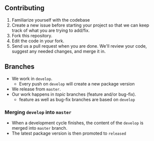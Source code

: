 ## Contributing

1. Familiarize yourself with the codebase
1. Create a new issue before starting your project so that we can keep track of
   what you are trying to add/fix.
1. Fork this repository.
1. Edit the code in your fork.
1. Send us a pull request when you are done. We'll review your code, suggest any
   needed changes, and merge it in.

## Branches

- We work in `develop`.
  - Every push on `develop` will create a new package version
- We release from `master`.
- Our work happens in _topic_ branches (feature and/or bug-fix).
  - feature as well as bug-fix branches are based on `develop`


### Merging `develop` into `master`

- When a development cycle finishes, the content of the `develop` is merged into `master` branch.
- The latest package version is then promoted to `released`